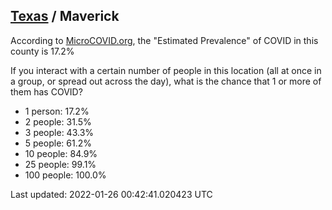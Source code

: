 
## [Texas](/united-states/texas) / Maverick

According to [MicroCOVID.org](http://microcovid.org),
the "Estimated Prevalence" of COVID in this county is 17.2%

If you interact with a certain number of people in this location
(all at once in a group, or spread out across the day), what is the chance that
1 or more of them has COVID?

- 1 person: 17.2%
- 2 people: 31.5%
- 3 people: 43.3%
- 5 people: 61.2%
- 10 people: 84.9%
- 25 people: 99.1%
- 100 people: 100.0%

Last updated: 2022-01-26 00:42:41.020423 UTC
